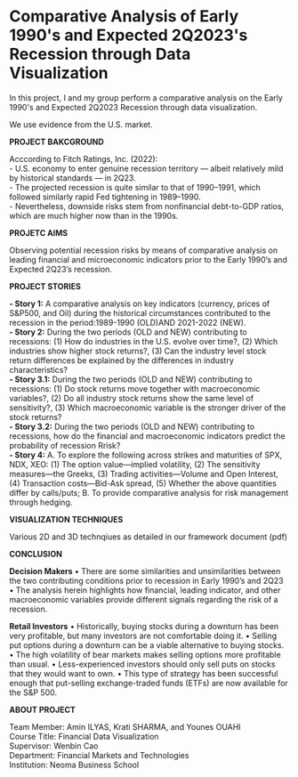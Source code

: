 # Comparative Analysis of Early 1990's and Expected 2Q2023's Recession through Data Visualization
<p>In this project, I and my group perform a comparative analysis on the Early 1990's and Expected 2Q2023 Recession through data visualization.</p> 
<p>We use evidence from the U.S. market.</p>
<p><b>PROJECT BAKCGROUND</b></p>
<p>Acccording to Fitch Ratings, Inc. (2022):
<br>- U.S. economy to enter genuine recession territory — albeit relatively mild by historical standards — in 2Q23.
<br>- The projected recession is quite similar to that of 1990–1991, which followed similarly rapid Fed tightening in 1989–1990.
<br>- Nevertheless, downside risks stem from nonfinancial debt-to-GDP ratios, which are much higher now than in the 1990s.</p>
<p><b>PROJETC AIMS</p></b>
<p>Observing potential recession risks by means of comparative analysis on leading financial and  microeconomic indicators prior to the Early 1990’s and Expected 2Q23’s recession.</p>
<p><b>PROJECT STORIES</p></b>
<b>- Story 1:</b> A comparative analysis on key indicators (currency, prices of S&P500, and Oil) during the historical circumstances contributed to the recession in the period:1989-1990 (OLD)AND 2021-2022 (NEW).
<br><b>- Story 2:</b> During the two periods (OLD and NEW) contributing to recessions: (1) How do industries in the U.S. evolve over time?, (2) Which industries 
show higher stock returns?, (3) Can the industry level stock return differences be explained by the differences in industry characteristics?
<br><b>- Story 3.1:</b> During the two periods (OLD and NEW) contributing to recessions: (1) Do stock returns move together with macroeconomic variables?, (2) Do all industry stock returns show the same level of sensitivity?, (3) Which macroeconomic variable is the stronger driver of the stock returns?
<br><b>- Story 3.2:</b> During the two periods (OLD and NEW) contributing to recessions, how do the financial and macroeconomic indicators predict the probability of recession Rrisk?
<br><b>- Story 4:</b> A. To explore the following across strikes and maturities of SPX, NDX, XEO: (1) The option value—implied volatility, (2) The sensitivity measures—the Greeks, (3) Trading activities—Volume and Open Interest, (4) Transaction costs—Bid-Ask spread, (5) Whether the above quantities differ by calls/puts; B. To provide comparative analysis for risk management through hedging.
</p>
<p><b>VISUALIZATION TECHNIQUES</b></p>
Various 2D and 3D technqiues as detailed in our framework document (pdf)</p>

<p><b>CONCLUSION</p></b>
<p><b>Decision Makers</b>
• There are some similarities and unsimilarities between the two contributing 
conditions prior to recession in Early 1990’s and 2Q23
• The analysis herein highlights how financial, leading indicator, and other 
macroeconomic variables provide different signals regarding the risk of a recession.
<p><b>Retail Investors</b>
• Historically, buying stocks during a downturn has been very profitable, but many 
investors are not comfortable doing it.
• Selling put options during a downturn can be a viable alternative to buying stocks.
• The high volatility of bear markets makes selling options more profitable than usual.
• Less-experienced investors should only sell puts on stocks that they would want to 
own.
• This type of strategy has been successful enough that put-selling exchange-traded 
funds (ETFs) are now available for the S&P 500.
<b><p>ABOUT PROJECT</b></p>
<p>Team Member: Amin ILYAS, Krati SHARMA, and Younes OUAHI
<br>Course Title: Financial Data Visualization
<br>Supervisor: Wenbin Cao
<br>Department: Financial Markets and Technologies
<br>Institution: Neoma Business School
